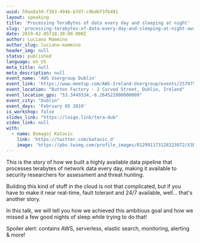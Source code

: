 ```yaml
---
uuid: 59ae8a59-f363-494b-b7d7-c9bd6f3fb491
layout: speaking
title: 'Processing TeraBytes of data every day and sleeping at night'
slug: 'processing-terabytes-of-data-every-day-and-sleeping-at-night-aws-usergroup-dublin'
date: 2019-02-05T18:30:00.000Z
author: Luciano Mammino
author_slug: luciano-mammino
header_img: null
status: published
language: en_US
meta_title: null
meta_description: null
event_name: 'AWS Usergroup Dublin'
event_link: 'https://www.meetup.com/AWS-Ireland-Usergroup/events/257975160/'
event_location: "Button Factory - 2 Curved Street, Dublin, Ireland"
event_location_gps: "53.3449334,-6.264522800000009"
event_city: "Dublin"
event_days: 'February 05 2019'
is_workshop: false
slides_link: "https://loige.link/tera-dub"
video_link: null
with:
  - name: Domagoj Katavic
    link: 'https://twitter.com/katavic_d'
    image: 'https://pbs.twimg.com/profile_images/812991173128323072/X3BhFDn5_x96.jpg'
---
```


This is the story of how we built a highly available data pipeline that processes terabytes of network data every day, making it available to security researchers for assessment and threat hunting.

Building this kind of stuff in the cloud is not that complicated, but if you have to make it near real-time, fault tolerant and 24/7 available, well... that's another story.

In this talk, we will tell you how we achieved this ambitious goal and how we missed a few good nights of sleep while trying to do that!

Spoiler alert: contains AWS, serverless, elastic search, monitoring, alerting & more!
